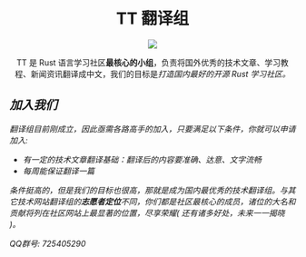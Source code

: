 <h1 align="center">TT 翻译组</h1>

<div align="center">
    <img src="https://github.com/studyrs/TT/blob/main/assets/logo.png?raw=true">
</div>

<p align="center">TT 是 Rust 语言学习社区<strong>最核心的小组</strong>，负责将国外优秀的技术文章、学习教程、新闻资讯翻译成中文，我们的目标是<i>打造国内最好的开源 Rust 学习社区。<i></p>
  
## 加入我们

翻译组目前刚成立，因此亟需各路高手的加入，只要满足以下条件，你就可以申请加入:

- 有一定的技术文章翻译基础：翻译后的内容要准确、达意、文字流畅
- 每周能保证翻译一篇
  
条件挺高的，但是我们的目标也很高，那就是成为国内最优秀的技术翻译组。与其它技术网站翻译组的**志愿者定位**不同，你们都是社区最核心的成员，诸位的大名和贡献将列在社区网站上最显著的位置，尽享荣耀( 还有诸多好处，未来一一揭晓 )。
    
QQ群号: 725405290 
  



